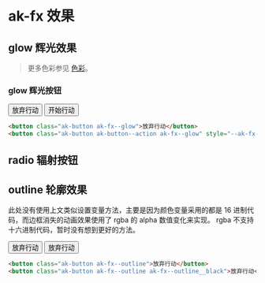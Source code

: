 # ak-fx 效果

## glow 辉光效果

> 更多色彩参见 [色彩](/components/#color-色彩)。

### glow 辉光按钮

<button class="ak-button ak-fx--glow">放弃行动</button>
<button class="ak-button ak-button--action ak-fx--glow" style="--ak-fx-glow-color: var(--ak-color-primary);">开始行动</button>

```html
<button class="ak-button ak-fx--glow">放弃行动</button>
<button class="ak-button ak-button--action ak-fx--glow" style="--ak-fx-glow-color: var(--ak-color-primary);">开始行动</button>
```

## radio 辐射按钮

<!-- <button class="ak-button ak-fx--radio">放弃行动</button> -->

## outline 轮廓效果

此处没有使用上文类似设置变量方法，主要是因为颜色变量采用的都是 16 进制代码，而边框消失的动画效果使用了 rgba 的 alpha 数值变化来实现。
rgba 不支持十六进制代码，暂时没有想到更好的方法。

<button class="ak-button ak-fx--outline">放弃行动</button>
<button class="ak-button ak-fx--outline ak-fx--outline__black">放弃行动</button>

```html
<button class="ak-button ak-fx--outline">放弃行动</button>
<button class="ak-button ak-fx--outline ak-fx--outline__black">放弃行动</button>
```
